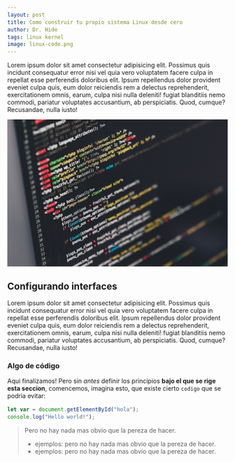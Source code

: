 ```yaml
---
layout: post
title: Como construir tu propio sistema Linux desde cero
author: Dr. Hide
tags: linux kernel
image: linux-code.png
---
```


Lorem ipsum dolor sit amet consectetur adipisicing elit. Possimus quis incidunt consequatur error nisi vel quia vero voluptatem facere culpa in repellat esse perferendis doloribus elit. Ipsum repellendus dolor provident eveniet culpa quis, eum dolor reiciendis rem a delectus reprehenderit, exercitationem omnis, earum, culpa nisi nulla deleniti! fugiat blanditiis nemo commodi, pariatur voluptates accusantium, ab perspiciatis. Quod, cumque? Recusandae, nulla iusto!

![linux code](/assets/images/linux-code.png)

## Configurando interfaces

Lorem ipsum dolor sit amet consectetur adipisicing elit. Possimus quis incidunt consequatur error nisi vel quia vero voluptatem facere culpa in repellat esse perferendis doloribus elit. Ipsum repellendus dolor provident eveniet culpa quis, eum dolor reiciendis rem a delectus reprehenderit, exercitationem omnis, earum, culpa nisi nulla deleniti! fugiat blanditiis nemo commodi, pariatur voluptates accusantium, ab perspiciatis. Quod, cumque? Recusandae, nulla iusto!

### Algo de código

Aqui finalizamos!
Pero sin *antes* definir los principios **bajo el que se rige esta seccion**,
comencemos, imagina esto, que existe cierto ```codigo``` que se podria evitar:

```js
let var = document.getElementById("hola");
console.log("Hello world!");
```

> Pero no hay nada mas obvio que la pereza de hacer.
> - ejemplos: pero no hay nada mas obvio que la pereza de hacer.
> - ejemplos: pero no hay nada mas obvio que la pereza de hacer.
